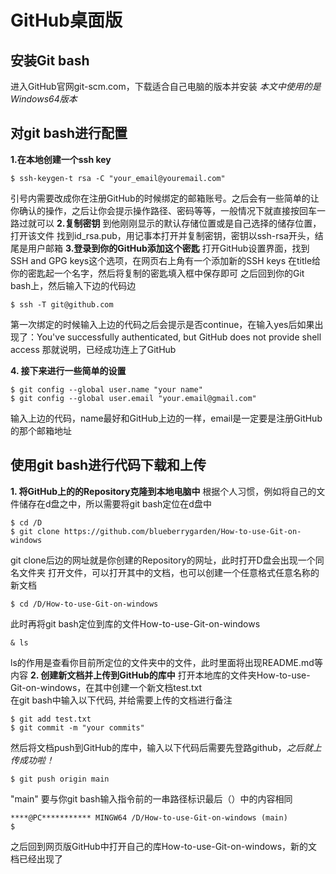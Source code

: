 GitHub桌面版
======

## 安装Git bash

进入GitHub官网git-scm.com，下载适合自己电脑的版本并安装
*本文中使用的是Windows64版本*

## 对git bash进行配置

**1.在本地创建一个ssh key<br/>**

    $ ssh-keygen-t rsa -C "your_email@youremail.com"
引号内需要改成你在注册GitHub的时候绑定的邮箱账号。之后会有一些简单的让你确认的操作，之后让你会提示操作路径、密码等等，一般情况下就直接按回车一路过就可以
**2.复制密钥**
到他刚刚显示的默认存储位置或是自己选择的储存位置，打开该文件
找到id_rsa.pub，用记事本打开并复制密钥，密钥以ssh-rsa开头，结尾是用户邮箱
**3.登录到你的GitHub添加这个密匙**
打开GitHub设置界面，找到SSH and GPG keys这个选项，在网页右上角有一个添加新的SSH keys
在title给你的密匙起一个名字，然后将复制的密匙填入框中保存即可
之后回到你的Git bash上，然后输入下边的代码边

    $ ssh -T git@github.com
第一次绑定的时候输入上边的代码之后会提示是否continue，在输入yes后如果出现了：You've successfully authenticated, but GitHub does not provide shell access 那就说明，已经成功连上了GitHub

**4. 接下来进行一些简单的设置**

    $ git config --global user.name "your name"
    $ git config --global user.email "your.email@gmail.com"
输入上边的代码，name最好和GitHub上边的一样，email是一定要是注册GitHub的那个邮箱地址

## 使用git bash进行代码下载和上传

**1. 将GitHub上的的Repository克隆到本地电脑中**
根据个人习惯，例如将自己的文件储存在d盘之中，所以需要将git bash定位在d盘中

    $ cd /D
    $ git clone https://github.com/blueberrygarden/How-to-use-Git-on-windows
git clone后边的网址就是你创建的Repository的网址，此时打开D盘会出现一个同名文件夹
打开文件，可以打开其中的文档，也可以创建一个任意格式任意名称的新文档<br>

    $ cd /D/How-to-use-Git-on-windows
此时再将git bash定位到库的文件How-to-use-Git-on-windows

    & ls
ls的作用是查看你目前所定位的文件夹中的文件，此时里面将出现README.md等内容
**2. 创建新文档并上传到GitHub的库中**
打开本地库的文件夹How-to-use-Git-on-windows，在其中创建一个新文档test.txt<br>
在git bash中输入以下代码, 并给需要上传的文档进行备注

    $ git add test.txt
    $ git commit -m "your commits" 
然后将文档push到GitHub的库中，输入以下代码后需要先登路github，*之后就上传成功啦！*

    $ git push origin main
"main" 要与你git bash输入指令前的一串路径标识最后（）中的内容相同<br>

    ****@PC*********** MINGW64 /D/How-to-use-Git-on-windows (main)
    $ 
之后回到网页版GitHub中打开自己的库How-to-use-Git-on-windows，新的文档已经出现了
